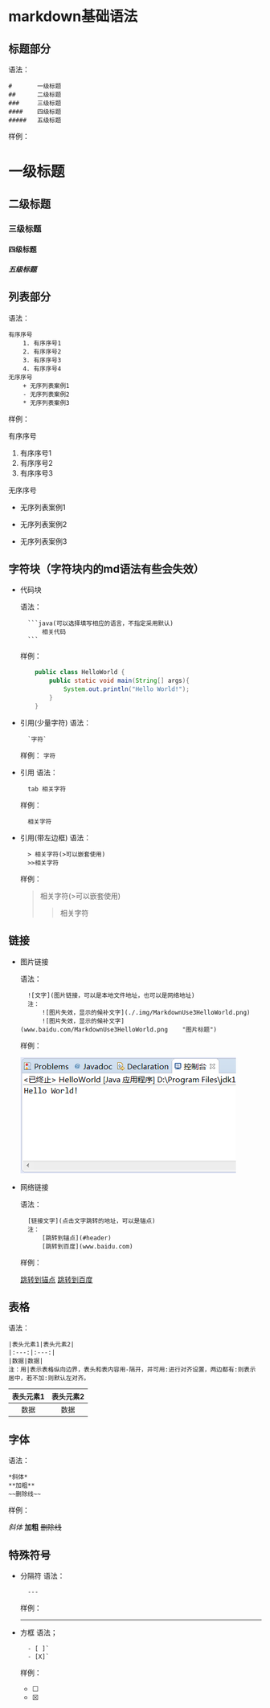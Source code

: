 # <font id =  "header">markdown基础语法</a>

## 标题部分

语法：

    #       一级标题
    ##      二级标题
    ###     三级标题
    ####    四级标题
    #####   五级标题

样例：

#       一级标题
##      二级标题
###     三级标题
####    四级标题
#####   五级标题

## 列表部分

语法：

    有序序号
        1. 有序序号1
        2. 有序序号2
        3. 有序序号3
        4. 有序序号4
    无序序号
        + 无序列表案例1
        - 无序列表案例2
        * 无序列表案例3
样例：

有序序号
1. 有序序号1
2. 有序序号2
3. 有序序号3

无序序号
+ 无序列表案例1
- 无序列表案例2
* 无序列表案例3

## 字符块（字符块内的md语法有些会失效）
+ 代码块

    语法：

        ```java(可以选择填写相应的语言，不指定采用默认)
            相关代码
        ```
    样例：
    ```Java
        public class HelloWorld {
            public static void main(String[] args){
                System.out.println("Hello World!");
            }
        }
    ```

+ 引用(少量字符)
    语法：
    
        `字符`
    样例：
    `字符`

+ 引用
    语法：
    
        tab 相关字符
    样例：
    
        相关字符
+ 引用(带左边框)
    语法：
        
        > 相关字符(>可以嵌套使用)
        >>相关字符
    样例：

    > 相关字符(>可以嵌套使用)
    >>相关字符 
        
## 链接

+ 图片链接
  
    语法：

        ![文字](图片链接，可以是本地文件地址，也可以是网络地址)
        注：
            ![图片失效，显示的候补文字](./.img/MarkdownUse3HelloWorld.png)
            ![图片失效，显示的候补文字](www.baidu.com/MarkdownUse3HelloWorld.png    "图片标题")
    样例：

    ![图片失效，显示的候补文字](./.img/MarkdownUse3HelloWorld.png "图片标题")
+ 网络链接
  
    语法：

        [链接文字](点击文字跳转的地址，可以是锚点)
        注：
            [跳转到锚点](#header)
            [跳转到百度](www.baidu.com)
    
    样例：

    [跳转到锚点](#header)
    [跳转到百度](www.baidu.com)

## 表格

语法：

    |表头元素1|表头元素2|
    |:---:|:---:|
    |数据|数据|
    注：用|表示表格纵向边界，表头和表内容用-隔开，并可用:进行对齐设置，两边都有:则表示居中，若不加:则默认左对齐。

|表头元素1|表头元素2|
|:---:|:---:|
|数据|数据|

## 字体

语法：

    *斜体*
    **加粗**
    ~~删除线~~

样例：

*斜体*
**加粗**
~~删除线~~


## 特殊符号
+ 分隔符
    语法：

        ---
    样例：

    ---
+ 方框
    语法；

        - [ ]` 
        - [X]` 
    样例：

    - [ ]
    - [X]
